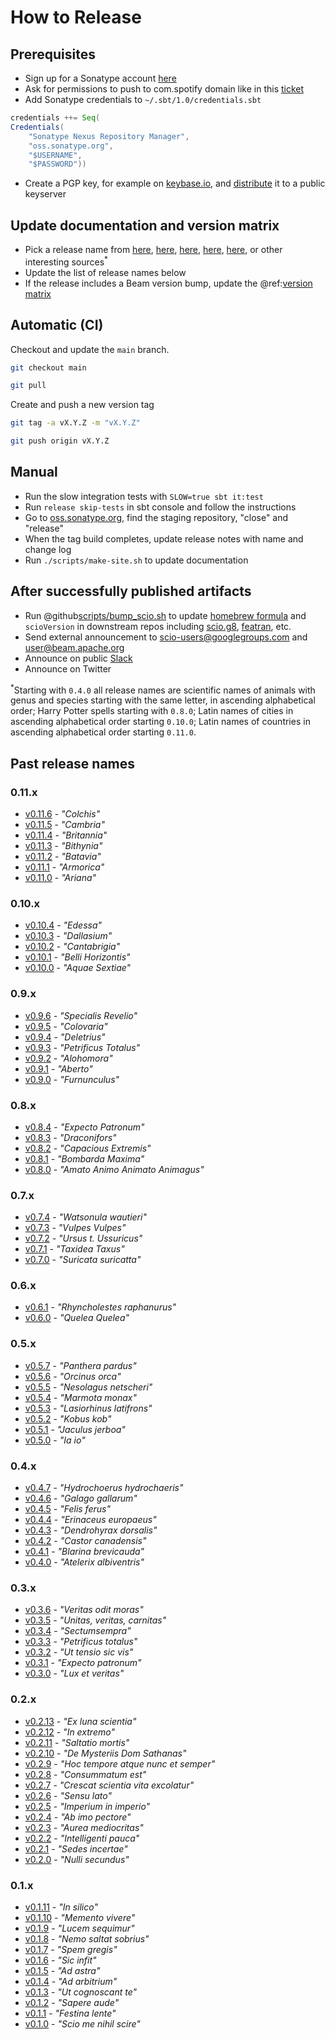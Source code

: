 # How to Release

## Prerequisites

- Sign up for a Sonatype account [here](https://issues.sonatype.org/secure/Signup!default.jspa)
- Ask for permissions to push to com.spotify domain like in this [ticket](https://issues.sonatype.org/browse/OSSRH-20689)
- Add Sonatype credentials to `~/.sbt/1.0/credentials.sbt`

```scala
credentials ++= Seq(
Credentials(
    "Sonatype Nexus Repository Manager",
    "oss.sonatype.org",
    "$USERNAME",
    "$PASSWORD"))
```
    
- Create a PGP key, for example on [keybase.io](https://keybase.io/), and [distribute](https://www.gnupg.org/gph/en/manual/x457.html) it to a public keyserver 

## Update documentation and version matrix

- Pick a release name from [here](https://en.wikipedia.org/wiki/List_of_Latin_phrases_%28full%29), [here](https://en.wikipedia.org/wiki/List_of_songs_with_Latin_lyrics), [here](https://harrypotter.fandom.com/wiki/List_of_spells), [here](https://en.wikipedia.org/wiki/List_of_Latin_names_of_cities), [here](https://en.wikipedia.org/wiki/List_of_Latin_names_of_countries), or other interesting sources<sup>*</sup>
- Update the list of release names below
- If the release includes a Beam version bump, update the @ref:[version matrix](../Apache-Beam.md)

## Automatic (CI)

Checkout and update the `main` branch.

```bash
git checkout main

git pull
```

Create and push a new version tag

```bash
git tag -a vX.Y.Z -m "vX.Y.Z"

git push origin vX.Y.Z
```

## Manual 

- Run the slow integration tests with `SLOW=true sbt it:test`
- Run `release skip-tests` in sbt console and follow the instructions
- Go to [oss.sonatype.org](https://oss.sonatype.org/), find the staging repository, "close" and "release"
- When the tag build completes, update release notes with name and change log
- Run `./scripts/make-site.sh` to update documentation

## After successfully published artifacts

- Run @github[scripts/bump_scio.sh](/scripts/bump_scio.sh) to update [homebrew formula](https://github.com/spotify/homebrew-public/blob/master/scio.rb) and `scioVersion` in downstream repos including [scio.g8](https://github.com/spotify/scio.g8), [featran](https://github.com/spotify/featran), etc.
- Send external announcement to scio-users@googlegroups.com and user@beam.apache.org
- Announce on public [Slack](https://slackin.spotify.com/)
- Announce on Twitter

<sup>*</sup>Starting with `0.4.0` all release names are scientific names of animals with genus and species starting with the same letter, in ascending alphabetical order; Harry Potter spells starting with `0.8.0`; Latin names of cities in ascending alphabetical order starting `0.10.0`; Latin names of countries in ascending alphabetical order starting `0.11.0`.

## Past release names

### 0.11.x

- [v0.11.6](https://github.com/spotify/scio/releases/tag/v0.11.6) - _"Colchis"_
- [v0.11.5](https://github.com/spotify/scio/releases/tag/v0.11.5) - _"Cambria"_
- [v0.11.4](https://github.com/spotify/scio/releases/tag/v0.11.4) - _"Britannia"_
- [v0.11.3](https://github.com/spotify/scio/releases/tag/v0.11.3) - _"Bithynia"_
- [v0.11.2](https://github.com/spotify/scio/releases/tag/v0.11.2) - _"Batavia"_
- [v0.11.1](https://github.com/spotify/scio/releases/tag/v0.11.1) - _"Armorica"_
- [v0.11.0](https://github.com/spotify/scio/releases/tag/v0.11.0) - _"Ariana"_

### 0.10.x

- [v0.10.4](https://github.com/spotify/scio/releases/tag/v0.10.4) - _"Edessa"_
- [v0.10.3](https://github.com/spotify/scio/releases/tag/v0.10.3) - _"Dallasium"_
- [v0.10.2](https://github.com/spotify/scio/releases/tag/v0.10.2) - _"Cantabrigia"_
- [v0.10.1](https://github.com/spotify/scio/releases/tag/v0.10.1) - _"Belli Horizontis"_
- [v0.10.0](https://github.com/spotify/scio/releases/tag/v0.10.0) - _"Aquae Sextiae"_

### 0.9.x

- [v0.9.6](https://github.com/spotify/scio/releases/tag/v0.9.6) - _"Specialis Revelio"_
- [v0.9.5](https://github.com/spotify/scio/releases/tag/v0.9.5) - _"Colovaria"_
- [v0.9.4](https://github.com/spotify/scio/releases/tag/v0.9.4) - _"Deletrius"_
- [v0.9.3](https://github.com/spotify/scio/releases/tag/v0.9.3) - _"Petrificus Totalus"_
- [v0.9.2](https://github.com/spotify/scio/releases/tag/v0.9.2) - _"Alohomora"_
- [v0.9.1](https://github.com/spotify/scio/releases/tag/v0.9.1) - _"Aberto"_
- [v0.9.0](https://github.com/spotify/scio/releases/tag/v0.9.0) - _"Furnunculus"_

### 0.8.x

- [v0.8.4](https://github.com/spotify/scio/releases/tag/v0.8.4) - _"Expecto Patronum"_
- [v0.8.3](https://github.com/spotify/scio/releases/tag/v0.8.3) - _"Draconifors"_
- [v0.8.2](https://github.com/spotify/scio/releases/tag/v0.8.2) - _"Capacious Extremis"_
- [v0.8.1](https://github.com/spotify/scio/releases/tag/v0.8.1) - _"Bombarda Maxima"_
- [v0.8.0](https://github.com/spotify/scio/releases/tag/v0.8.0) - _"Amato Animo Animato Animagus"_

### 0.7.x

- [v0.7.4](https://github.com/spotify/scio/releases/tag/v0.7.4) - _"Watsonula wautieri"_
- [v0.7.3](https://github.com/spotify/scio/releases/tag/v0.7.3) - _"Vulpes Vulpes"_
- [v0.7.2](https://github.com/spotify/scio/releases/tag/v0.7.2) - _"Ursus t. Ussuricus"_
- [v0.7.1](https://github.com/spotify/scio/releases/tag/v0.7.1) - _"Taxidea Taxus"_
- [v0.7.0](https://github.com/spotify/scio/releases/tag/v0.7.0) - _"Suricata suricatta"_

### 0.6.x

- [v0.6.1](https://github.com/spotify/scio/releases/tag/v0.6.1) - _"Rhyncholestes raphanurus"_
- [v0.6.0](https://github.com/spotify/scio/releases/tag/v0.6.0) - _"Quelea Quelea"_

### 0.5.x

- [v0.5.7](https://github.com/spotify/scio/releases/tag/v0.5.7) - _"Panthera pardus"_
- [v0.5.6](https://github.com/spotify/scio/releases/tag/v0.5.6) - _"Orcinus orca"_
- [v0.5.5](https://github.com/spotify/scio/releases/tag/v0.5.5) - _"Nesolagus netscheri"_
- [v0.5.4](https://github.com/spotify/scio/releases/tag/v0.5.4) - _"Marmota monax"_
- [v0.5.3](https://github.com/spotify/scio/releases/tag/v0.5.3) - _"Lasiorhinus latifrons"_
- [v0.5.2](https://github.com/spotify/scio/releases/tag/v0.5.2) - _"Kobus kob"_
- [v0.5.1](https://github.com/spotify/scio/releases/tag/v0.5.1) - _"Jaculus jerboa"_
- [v0.5.0](https://github.com/spotify/scio/releases/tag/v0.5.0) - _"Ia io"_

### 0.4.x

- [v0.4.7](https://github.com/spotify/scio/releases/tag/v0.4.7) - _"Hydrochoerus hydrochaeris"_
- [v0.4.6](https://github.com/spotify/scio/releases/tag/v0.4.6) - _"Galago gallarum"_
- [v0.4.5](https://github.com/spotify/scio/releases/tag/v0.4.5) - _"Felis ferus"_
- [v0.4.4](https://github.com/spotify/scio/releases/tag/v0.4.4) - _"Erinaceus europaeus"_
- [v0.4.3](https://github.com/spotify/scio/releases/tag/v0.4.3) - _"Dendrohyrax dorsalis"_
- [v0.4.2](https://github.com/spotify/scio/releases/tag/v0.4.2) - _"Castor canadensis"_
- [v0.4.1](https://github.com/spotify/scio/releases/tag/v0.4.1) - _"Blarina brevicauda"_
- [v0.4.0](https://github.com/spotify/scio/releases/tag/v0.4.0) - _"Atelerix albiventris"_

### 0.3.x

- [v0.3.6](https://github.com/spotify/scio/releases/tag/v0.3.6) - _"Veritas odit moras"_
- [v0.3.5](https://github.com/spotify/scio/releases/tag/v0.3.5) - _"Unitas, veritas, carnitas"_
- [v0.3.4](https://github.com/spotify/scio/releases/tag/v0.3.4) - _"Sectumsempra"_
- [v0.3.3](https://github.com/spotify/scio/releases/tag/v0.3.3) - _"Petrificus totalus"_
- [v0.3.2](https://github.com/spotify/scio/releases/tag/v0.3.2) - _"Ut tensio sic vis"_
- [v0.3.1](https://github.com/spotify/scio/releases/tag/v0.3.1) - _"Expecto patronum"_
- [v0.3.0](https://github.com/spotify/scio/releases/tag/v0.3.0) - _"Lux et veritas"_

### 0.2.x

- [v0.2.13](https://github.com/spotify/scio/releases/tag/v0.2.13) - _"Ex luna scientia"_
- [v0.2.12](https://github.com/spotify/scio/releases/tag/v0.2.12) - _"In extremo"_
- [v0.2.11](https://github.com/spotify/scio/releases/tag/v0.2.11) - _"Saltatio mortis"_
- [v0.2.10](https://github.com/spotify/scio/releases/tag/v0.2.10) - _"De Mysteriis Dom Sathanas"_
- [v0.2.9](https://github.com/spotify/scio/releases/tag/v0.2.9) - _"Hoc tempore atque nunc et semper"_
- [v0.2.8](https://github.com/spotify/scio/releases/tag/v0.2.8) - _"Consummatum est"_
- [v0.2.7](https://github.com/spotify/scio/releases/tag/v0.2.7) - _"Crescat scientia vita excolatur"_
- [v0.2.6](https://github.com/spotify/scio/releases/tag/v0.2.6) - _"Sensu lato"_
- [v0.2.5](https://github.com/spotify/scio/releases/tag/v0.2.5) - _"Imperium in imperio"_
- [v0.2.4](https://github.com/spotify/scio/releases/tag/v0.2.4) - _"Ab imo pectore"_
- [v0.2.3](https://github.com/spotify/scio/releases/tag/v0.2.3) - _"Aurea mediocritas"_
- [v0.2.2](https://github.com/spotify/scio/releases/tag/v0.2.2) - _"Intelligenti pauca"_
- [v0.2.1](https://github.com/spotify/scio/releases/tag/v0.2.1) - _"Sedes incertae"_
- [v0.2.0](https://github.com/spotify/scio/releases/tag/v0.2.0) - _"Nulli secundus"_

### 0.1.x

- [v0.1.11](https://github.com/spotify/scio/releases/tag/v0.1.11) - _"In silico"_
- [v0.1.10](https://github.com/spotify/scio/releases/tag/v0.1.10) - _"Memento vivere"_
- [v0.1.9](https://github.com/spotify/scio/releases/tag/v0.1.9) - _"Lucem sequimur"_
- [v0.1.8](https://github.com/spotify/scio/releases/tag/v0.1.8) - _"Nemo saltat sobrius"_
- [v0.1.7](https://github.com/spotify/scio/releases/tag/v0.1.7) - _"Spem gregis"_
- [v0.1.6](https://github.com/spotify/scio/releases/tag/v0.1.6) - _"Sic infit"_
- [v0.1.5](https://github.com/spotify/scio/releases/tag/v0.1.5) - _"Ad astra"_
- [v0.1.4](https://github.com/spotify/scio/releases/tag/v0.1.4) - _"Ad arbitrium"_
- [v0.1.3](https://github.com/spotify/scio/releases/tag/v0.1.3) - _"Ut cognoscant te"_
- [v0.1.2](https://github.com/spotify/scio/releases/tag/v0.1.2) - _"Sapere aude"_
- [v0.1.1](https://github.com/spotify/scio/releases/tag/v0.1.1) - _"Festina lente"_
- [v0.1.0](https://github.com/spotify/scio/releases/tag/v0.1.0) - _"Scio me nihil scire"_
